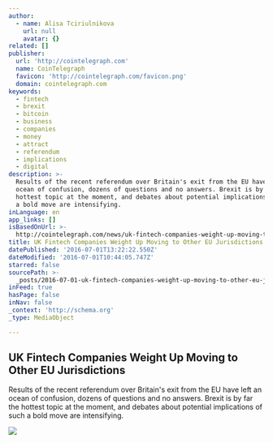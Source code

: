 ```yaml
---
author:
  - name: Alisa Tciriulnikova
    url: null
    avatar: {}
related: []
publisher:
  url: 'http://cointelegraph.com'
  name: CoinTelegraph
  favicon: 'http://cointelegraph.com/favicon.png'
  domain: cointelegraph.com
keywords:
  - fintech
  - brexit
  - bitcoin
  - business
  - companies
  - money
  - attract
  - referendum
  - implications
  - digital
description: >-
  Results of the recent referendum over Britain's exit from the EU have left an
  ocean of confusion, dozens of questions and no answers. Brexit is by far the
  hottest topic at the moment, and debates about potential implications of such
  a bold move are intensifying.
inLanguage: en
app_links: []
isBasedOnUrl: >-
  http://cointelegraph.com/news/uk-fintech-companies-weight-up-moving-to-other-eu-jurisdictions
title: UK Fintech Companies Weight Up Moving to Other EU Jurisdictions
datePublished: '2016-07-01T13:22:22.550Z'
dateModified: '2016-07-01T10:44:05.747Z'
starred: false
sourcePath: >-
  _posts/2016-07-01-uk-fintech-companies-weight-up-moving-to-other-eu-jurisdicti.md
inFeed: true
hasPage: false
inNav: false
_context: 'http://schema.org'
_type: MediaObject

---
```

<article style=""><h1>UK Fintech Companies Weight Up Moving to Other EU Jurisdictions</h1><p>Results of the recent referendum over Britain's exit from the EU have left an ocean of confusion, dozens of questions and no answers. Brexit is by far the hottest topic at the moment, and debates about potential implications of such a bold move are intensifying.</p><img src="http://cointelegraph.com/images/725_aHR0cDovL2NvaW50ZWxlZ3JhcGguY29tL3N0b3JhZ2UvdXBsb2Fkcy92aWV3LzBmMTlkYWE5NWNkYmY3NTZlMDM3MmMyYmVjNTA0MzAzLmpwZw==.jpg" /></article>